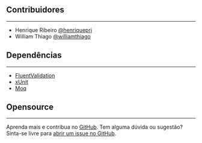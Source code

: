 ## Contribuidores
---------------

* Henrique Ribeiro [@henriqueprj](https://github.com/henriqueprj)
* William Thiago [@williamthiago](https://github.com/williamthiago)


## Dependências
---------------

* [FluentValidation](https://github.com/JeremySkinner/FluentValidation/)
* [xUnit](http://xunit.github.io/)
* [Moq](https://github.com/moq/moq4)

## Opensource
---------------
Aprenda mais e contribua no [GitHub](https://github.com/NotaFiscalNet/NotaFiscalNet).
Tem alguma dúvida ou sugestão? Sinta-se livre para [abrir um issue no GitHub](https://github.com/NotaFiscalNet/NotaFiscalNet/issues/new).
